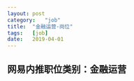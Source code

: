 ```yaml
---
layout:	post
category:	"job"
title:	"金融运营-岗位"
tags:	[job]
date:	2019-04-01
---
```

## 网易内推职位类别：金融运营
